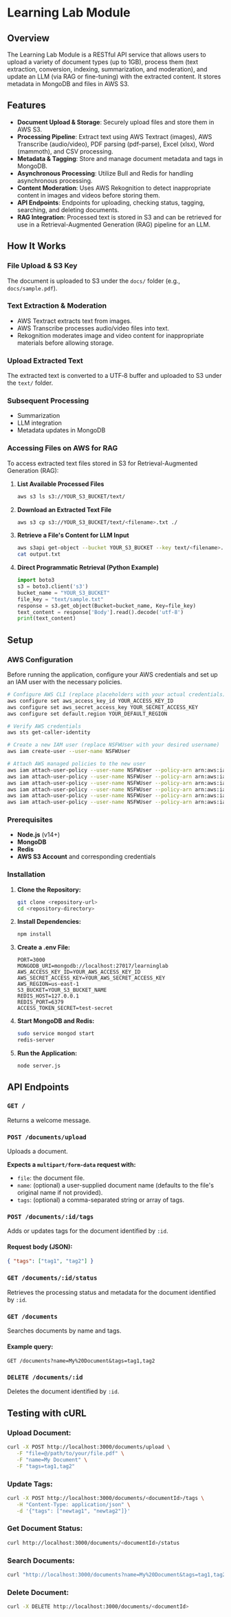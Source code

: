 # Learning Lab Module

## Overview

The Learning Lab Module is a RESTful API service that allows users to upload a variety of document types (up to 1GB), process them (text extraction, conversion, indexing, summarization, and moderation), and update an LLM (via RAG or fine-tuning) with the extracted content. It stores metadata in MongoDB and files in AWS S3.

## Features

- **Document Upload & Storage**: Securely upload files and store them in AWS S3.
- **Processing Pipeline**: Extract text using AWS Textract (images), AWS Transcribe (audio/video), PDF parsing (pdf-parse), Excel (xlsx), Word (mammoth), and CSV processing.
- **Metadata & Tagging**: Store and manage document metadata and tags in MongoDB.
- **Asynchronous Processing**: Utilize Bull and Redis for handling asynchronous processing.
- **Content Moderation**: Uses AWS Rekognition to detect inappropriate content in images and videos before storing them.
- **API Endpoints**: Endpoints for uploading, checking status, tagging, searching, and deleting documents.
- **RAG Integration**: Processed text is stored in S3 and can be retrieved for use in a Retrieval-Augmented Generation (RAG) pipeline for an LLM.

## How It Works

### File Upload & S3 Key
The document is uploaded to S3 under the `docs/` folder (e.g., `docs/sample.pdf`).

### Text Extraction & Moderation
- AWS Textract extracts text from images.
- AWS Transcribe processes audio/video files into text.
- Rekognition moderates image and video content for inappropriate materials before allowing storage.

### Upload Extracted Text
The extracted text is converted to a UTF‑8 buffer and uploaded to S3 under the `text/` folder.

### Subsequent Processing
- Summarization
- LLM integration
- Metadata updates in MongoDB

### Accessing Files on AWS for RAG
To access extracted text files stored in S3 for Retrieval-Augmented Generation (RAG):

1. **List Available Processed Files**
   ```sh
   aws s3 ls s3://YOUR_S3_BUCKET/text/
   ```

2. **Download an Extracted Text File**
   ```sh
   aws s3 cp s3://YOUR_S3_BUCKET/text/<filename>.txt ./
   ```

3. **Retrieve a File's Content for LLM Input**
   ```sh
   aws s3api get-object --bucket YOUR_S3_BUCKET --key text/<filename>.txt output.txt
   cat output.txt
   ```

4. **Direct Programmatic Retrieval (Python Example)**
   ```python
   import boto3
   s3 = boto3.client('s3')
   bucket_name = "YOUR_S3_BUCKET"
   file_key = "text/sample.txt"
   response = s3.get_object(Bucket=bucket_name, Key=file_key)
   text_content = response['Body'].read().decode('utf-8')
   print(text_content)
   ```

## Setup

### AWS Configuration

Before running the application, configure your AWS credentials and set up an IAM user with the necessary policies.

```sh
# Configure AWS CLI (replace placeholders with your actual credentials)
aws configure set aws_access_key_id YOUR_ACCESS_KEY_ID
aws configure set aws_secret_access_key YOUR_SECRET_ACCESS_KEY
aws configure set default.region YOUR_DEFAULT_REGION

# Verify AWS credentials
aws sts get-caller-identity

# Create a new IAM user (replace NSFWUser with your desired username)
aws iam create-user --user-name NSFWUser

# Attach AWS managed policies to the new user
aws iam attach-user-policy --user-name NSFWUser --policy-arn arn:aws:iam::aws:policy/AmazonBedrockFullAccess
aws iam attach-user-policy --user-name NSFWUser --policy-arn arn:aws:iam::aws:policy/AmazonRekognitionFullAccess
aws iam attach-user-policy --user-name NSFWUser --policy-arn arn:aws:iam::aws:policy/AmazonS3FullAccess
aws iam attach-user-policy --user-name NSFWUser --policy-arn arn:aws:iam::aws:policy/AmazonTextractFullAccess
aws iam attach-user-policy --user-name NSFWUser --policy-arn arn:aws:iam::aws:policy/AmazonTranscribeFullAccess
aws iam attach-user-policy --user-name NSFWUser --policy-arn arn:aws:iam::aws:policy/AWSElasticBeanstalkFullAccess
```

### Prerequisites

- **Node.js** (v14+)
- **MongoDB**
- **Redis**
- **AWS S3 Account** and corresponding credentials

### Installation

1. **Clone the Repository:**
   ```sh
   git clone <repository-url>
   cd <repository-directory>
   ```

2. **Install Dependencies:**
   ```sh
   npm install
   ```

3. **Create a .env File:**
   ```env
   PORT=3000
   MONGODB_URI=mongodb://localhost:27017/learninglab
   AWS_ACCESS_KEY_ID=YOUR_AWS_ACCESS_KEY_ID
   AWS_SECRET_ACCESS_KEY=YOUR_AWS_SECRET_ACCESS_KEY
   AWS_REGION=us-east-1
   S3_BUCKET=YOUR_S3_BUCKET_NAME
   REDIS_HOST=127.0.0.1
   REDIS_PORT=6379
   ACCESS_TOKEN_SECRET=test-secret
   ```

4. **Start MongoDB and Redis:**
   ```sh
   sudo service mongod start
   redis-server
   ```

5. **Run the Application:**
   ```sh
   node server.js
   ```

## API Endpoints

### `GET /`
Returns a welcome message.

### `POST /documents/upload`
Uploads a document.

**Expects a `multipart/form-data` request with:**

- `file`: the document file.
- `name`: (optional) a user-supplied document name (defaults to the file's original name if not provided).
- `tags`: (optional) a comma-separated string or array of tags.

### `POST /documents/:id/tags`
Adds or updates tags for the document identified by `:id`.

#### Request body (JSON):
```json
{ "tags": ["tag1", "tag2"] }
```

### `GET /documents/:id/status`
Retrieves the processing status and metadata for the document identified by `:id`.

### `GET /documents`
Searches documents by name and tags.

#### Example query:
```
GET /documents?name=My%20Document&tags=tag1,tag2
```

### `DELETE /documents/:id`
Deletes the document identified by `:id`.

## Testing with cURL

### Upload Document:
```sh
curl -X POST http://localhost:3000/documents/upload \
   -F "file=@/path/to/your/file.pdf" \
   -F "name=My Document" \
   -F "tags=tag1,tag2"
```

### Update Tags:
```sh
curl -X POST http://localhost:3000/documents/<documentId>/tags \
   -H "Content-Type: application/json" \
   -d '{"tags": ["newtag1", "newtag2"]}'
```

### Get Document Status:
```sh
curl http://localhost:3000/documents/<documentId>/status
```

### Search Documents:
```sh
curl "http://localhost:3000/documents?name=My%20Document&tags=tag1,tag2"
```

### Delete Document:
```sh
curl -X DELETE http://localhost:3000/documents/<documentId>
```

